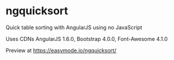 # ngquicksort
Quick table sorting with AngularJS using no JavaScript

Uses CDNs AngularJS 1.6.0, Bootstrap 4.0.0, Font-Awesome 4.1.0

Preview at https://easymode.io/ngquicksort/
